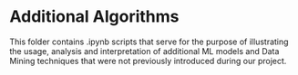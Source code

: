# Additional Algorithms

This folder contains .ipynb scripts that serve for the purpose of illustrating the usage, analysis and interpretation of additional ML models and Data Mining techniques that were not previously introduced during our project.
